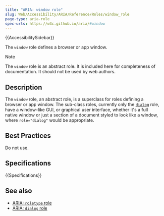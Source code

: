 ```yaml
---
title: "ARIA: window role"
slug: Web/Accessibility/ARIA/Reference/Roles/window_role
page-type: aria-role
spec-urls: https://w3c.github.io/aria/#window
---
```


{{AccessibilitySidebar}}

The `window` role defines a browser or app window.

> [!NOTE]
> The `window` role is an abstract role. It is included here for completeness of documentation. It should not be used by web authors.

## Description

The `window` role, an abstract role, is a superclass for roles defining a browser or app window. The sub-class roles, currently only the [`dialog`](/en-US/docs/Web/Accessibility/ARIA/Roles/dialog_role) role, have a window-like <abbr>GUI</abbr>, or graphical user interface, whether it's a full native window or just a section of a document styled to look like a window, where `role="dialog"` would be appropriate.

## Best Practices

Do not use.

## Specifications

{{Specifications}}

## See also

- [ARIA: `roletype` role](/en-US/docs/Web/Accessibility/ARIA/Roles/roletype_role)
- [ARIA: `dialog` role](/en-US/docs/Web/Accessibility/ARIA/Roles/dialog_role)
